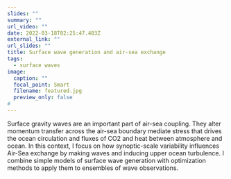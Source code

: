 ```yaml
---
slides: ""
summary: ""
url_video: ""
date: 2022-03-18T02:25:47.483Z
external_link: ""
url_slides: ""
title: Surface wave generation and air-sea exchange
tags:
  - surface waves
image:
  caption: ""
  focal_point: Smart
  filename: featured.jpg
  preview_only: false
#
---
```

Surface gravity waves are an important part of air-sea coupling. They alter momentum transfer across the air-sea boundary mediate stress that drives the ocean circulation and fluxes of CO2 and heat between atmosphere and ocean. In this context, I focus on how synoptic-scale variability influences Air-Sea exchange by making waves and inducing upper ocean turbulence. I combine simple models of surface wave generation with optimization methods to apply them to ensembles of wave observations.
